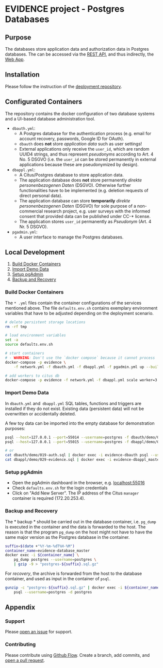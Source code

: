 # EVIDENCE project - Postgres Databases


## Purpose
The databases store application data and authorization data in Postgres databases. The can be accessed via the [REST API](https://github.com/satzbeleg/evidence-restapi), and thus indirectly, the [Web App](https://github.com/satzbeleg/evidence-app).


## Installation
Please follow the instruction of the [deployment repository](https://github.com/satzbeleg/evidence-deploy).


## Configurated Containers
The repository contains the docker configuration of two database systems and a UI-based database administration tool.

- `dbauth.yml`: 
    - A Postgres database for the authentication process (e.g. email for account recovery, passwords, Google ID for OAuth).
    - `dbauth` does **not** store *application data* such as user settings! 
    - External applications only receive the `user_id`, which are random UUID4 strings, and thus represent *pseudonyms* according to Art. 4 No. 5 DSGVO (i.e. the `user_id` can be stored permanently in external applications because these are pseudonymized by design).
- `dbappl.yml`: 
    - A Citus/Postgres database to store application data.
    - The application database does **not** store permanently *direkte personenbezogenen Daten* (DSGVO). Otherwise further functionalities have to be implemented (e.g. deletion requests of direct personal data).
    - The application database can store **temporarily** *direkte personenbezogenen Daten* (DSGVO) for sole purpose of a non-commercial research project, e.g. user surveys with the informed consent that provided data can be published under CC-* license.
    - The application stores `user_id` permanently as *Pseudonym* (Art. 4 Nr. 5 DSGVO).
- `pgadmin.yml`: 
    - A user interface to manage the Postgres databases.


## Local Development
1. [Build Docker Containers](#build-docker-containers)
2. [Import Demo Data](#import-demo-data)
3. [Setup pgAdmin](#setup-pgadmin)
4. [Backup and Recovery](#backup-and-recovery)

### Build Docker Containers
The `* .yml` files contain the container configurations of the services mentioned above.
The file `defaults.env.sh` contains exemplary environment variables that have to be adjusted depending on the deployment scenario.

```bash
# delete persistent storage locations
rm -rf tmp

# load environment variables
set -a
source defaults.env.sh

# start containers
# - WARNING: Don't use the `docker compose` because it cannot process `ipv4_address`!
docker-compose -p evidence \
    -f network.yml -f dbauth.yml -f dbappl.yml -f pgadmin.yml up --build

# add workers to citus db
docker-compose -p evidence -f network.yml -f dbappl.yml scale worker=3
```


### Import Demo Data
In `dbauth.yml` and` dbappl.yml` SQL tables, functions and triggers are installed if they do not exist. Existing data (persistent data) will not be overwritten or accidentally deleted.

A few toy data can be imported into the empty database for demonstration purposes:

```sh
psql --host=127.0.0.1 --port=55014 --username=postgres -f dbauth/demo/019-auth.sql
psql --host=127.0.0.1 --port=55015 --username=postgres -f dbappl/demo/029-evidence.sql

# or
cat dbauth/demo/019-auth.sql | docker exec -i evidence-dbauth psql --username=postgres
cat dbappl/demo/029-evidence.sql | docker exec -i evidence-dbappl_master psql --username=postgres
```


### Setup pgAdmin
- Open the pgAdmin dashboard in the browser, e.g. [localhost:55016](http://localhost:55016/)
- Check `defaults.env.sh` for the login credentials
- Click on "Add New Server". The IP address of the Citus `manager` container is required (172.20.253.4).


### Backup and Recovery
The * backup * should be carried out in the database container, i.e. `pg_dump` is executed in the container and the data is forwarded to the host.
The reason is that the program `pg_dump` on the host might not have to have the same major version as the Postgres database in the container.

```sh
suffix=$(date +"%Y-%m-%dT%H-%M")
container_name=evidence-database_master
docker exec -i ${container_name} \
    pg_dump postgres --username=postgres \
    | gzip -9 > "postgres-${suffix}.sql.gz"
```

For *recovery*, the archive is forwarded from the host to the database container,
and used as input in the container of `psql`.

```sh
gunzip -c "postgres-${suffix}.sql.gz" | docker exec -i ${container_name} \
    psql --username=postgres -d postgres 
```


## Appendix

### Support
Please [open an issue](https://github.com/satzbeleg/evidence-database/issues/new) for support.

### Contributing
Please contribute using [Github Flow](https://guides.github.com/introduction/flow/). Create a branch, add commits, and [open a pull request](https://github.com/satzbeleg/evidence-database/compare/).

